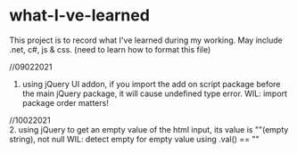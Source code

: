 # what-I-ve-learned
This project is to record what I've learned during my working. May include .net, c#, js & css. (need to learn how to format this file)

//09022021
1. using jQuery UI addon, if you import the add on script package before the main jQuery package, it will cause undefined type error.
   WIL: import package order matters!
   
//10022021   
2. using jQuery to get an empty value of the html input, its value is ""(empty string), not null
   WIL: detect empty for empty value using .val() == ""
